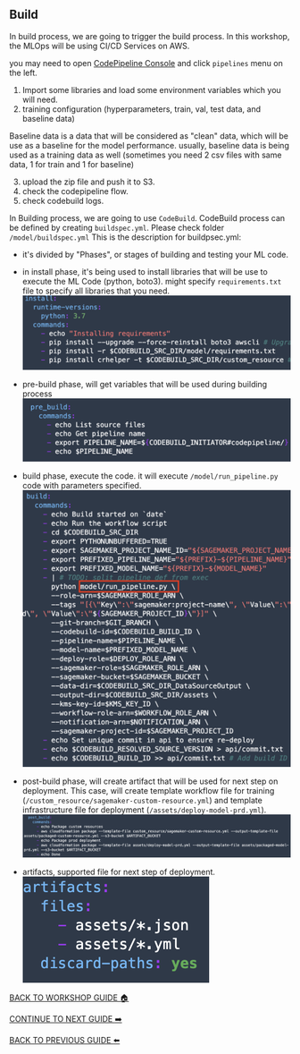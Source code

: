 ## Build

In build process, we are going to trigger the build process. In this workshop, the MLOps will be using CI/CD Services on AWS. 

you may need to open [CodePipeline Console](https://console.aws.amazon.com/codesuite/codepipeline/start?region=us-east-1) and click `pipelines` menu on the left.

1. Import some libraries and load some environment variables which you will need.
2. training configuration (hyperparameters, train, val, test data, and baseline data)

Baseline data is a data that will be considered as "clean" data, which will be use as a baseline for the model performance. usually, baseline data is being used as a training data as well (sometimes you need 2 csv files with same data, 1 for train and 1 for baseline)

3. upload the zip file and push it to S3.
4. check the codepipeline flow.
5. check codebuild logs.

In Building process, we are going to use `CodeBuild`. CodeBuild process can be defined by creating `buildspec.yml`. Please check folder `/model/buildspec.yml` This is the description for buildpsec.yml:

- it's divided by "Phases", or stages of building and testing your ML code.
- in install phase, it's being used to install libraries that will be use to execute the ML Code (python, boto3). might specify `requirements.txt` file to specify all libraries that you need.
    ![](../images/Build/5.1.png)


- pre-build phase, will get variables that will be used during building process
    ![](../images/Build/5.2.png)


- build phase, execute the code. it will execute `/model/run_pipeline.py` code with parameters specified.
    ![](../images/Build/5.3.png)


- post-build phase, will create artifact that will be used for next step on deployment. This case, will create template workflow file for training (`/custom_resource/sagemaker-custom-resource.yml`) and template infrastructure file for deployment (`/assets/deploy-model-prd.yml`).
    ![](../images/Build/5.4.png)


- artifacts, supported file for next step of deployment.
    ![](../images/Build/5.5.png)



[BACK TO WORKSHOP GUIDE :house:](../README.md)

[CONTINUE TO NEXT GUIDE :arrow_right:](Train.md)

[BACK TO PREVIOUS GUIDE :arrow_left:](DataPrep.md)